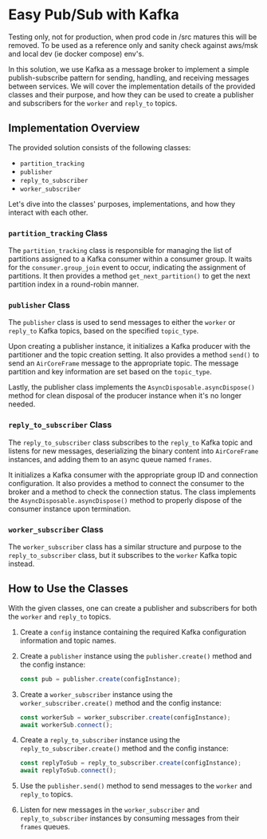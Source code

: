 # Easy Pub/Sub with Kafka
Testing only, not for production, when prod code in /src matures this will be removed.  To be used as a reference only and sanity check against aws/msk and local dev (ie docker compose) env's.

In this solution, we use Kafka as a message broker to implement a simple publish-subscribe pattern for sending, handling, and receiving messages between services. We will cover the implementation details of the provided classes and their purpose, and how they can be used to create a publisher and subscribers for the `worker` and `reply_to` topics.

## Implementation Overview

The provided solution consists of the following classes:

- `partition_tracking`
- `publisher`
- `reply_to_subscriber`
- `worker_subscriber`

Let's dive into the classes' purposes, implementations, and how they interact with each other.

### `partition_tracking` Class

The `partition_tracking` class is responsible for managing the list of partitions assigned to a Kafka consumer within a consumer group. It waits for the `consumer.group_join` event to occur, indicating the assignment of partitions. It then provides a method `get_next_partition()` to get the next partition index in a round-robin manner.

### `publisher` Class

The `publisher` class is used to send messages to either the `worker` or `reply_to` Kafka topics, based on the specified `topic_type`.

Upon creating a publisher instance, it initializes a Kafka producer with the partitioner and the topic creation setting. It also provides a method `send()` to send an `AirCoreFrame` message to the appropriate topic. The message partition and key information are set based on the `topic_type`.

Lastly, the publisher class implements the `AsyncDisposable.asyncDispose()` method for clean disposal of the producer instance when it's no longer needed.

### `reply_to_subscriber` Class

The `reply_to_subscriber` class subscribes to the `reply_to` Kafka topic and listens for new messages, deserializing the binary content into `AirCoreFrame` instances, and adding them to an async queue named `frames`.

It initializes a Kafka consumer with the appropriate group ID and connection configuration. It also provides a method to connect the consumer to the broker and a method to check the connection status. The class implements the `AsyncDisposable.asyncDispose()` method to properly dispose of the consumer instance upon termination.

### `worker_subscriber` Class

The `worker_subscriber` class has a similar structure and purpose to the `reply_to_subscriber` class, but it subscribes to the `worker` Kafka topic instead.

## How to Use the Classes

With the given classes, one can create a publisher and subscribers for both the `worker` and `reply_to` topics.

1. Create a `config` instance containing the required Kafka configuration information and topic names.

2. Create a `publisher` instance using the `publisher.create()` method and the config instance:
   ```typescript
   const pub = publisher.create(configInstance);
   ```

3. Create a `worker_subscriber` instance using the `worker_subscriber.create()` method and the config instance:
   ```typescript
   const workerSub = worker_subscriber.create(configInstance);
   await workerSub.connect();
   ```

4. Create a `reply_to_subscriber` instance using the `reply_to_subscriber.create()` method and the config instance:
   ```typescript
   const replyToSub = reply_to_subscriber.create(configInstance);
   await replyToSub.connect();
   ```

5. Use the `publisher.send()` method to send messages to the `worker` and `reply_to` topics.
6. Listen for new messages in the `worker_subscriber` and `reply_to_subscriber` instances by consuming messages from their `frames` queues.
